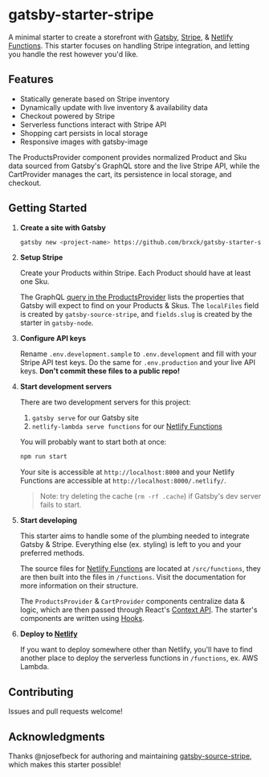 # gatsby-starter-stripe

A minimal starter to create a storefront with [Gatsby](https://www.gatsbyjs.org/), [Stripe](https://stripe.com/), & [Netlify Functions](https://www.netlify.com/docs/functions/). This starter focuses on handling Stripe integration, and letting you handle the rest however you'd like.

## Features

- Statically generate based on Stripe inventory
- Dynamically update with live inventory & availability data
- Checkout powered by Stripe
- Serverless functions interact with Stripe API
- Shopping cart persists in local storage
- Responsive images with gatsby-image

The ProductsProvider component provides normalized Product and Sku data sourced from Gatsby's GraphQL store and the live Stripe API, while the CartProvider manages the cart, its persistence in local storage, and checkout.

## Getting Started

1. **Create a site with Gatsby**

   ```sh
   gatsby new <project-name> https://github.com/brxck/gatsby-starter-stripe
   ```

2. **Setup Stripe**

   Create your Products within Stripe. Each Product should have at least one Sku.

   The GraphQL [query in the ProductsProvider](https://github.com/brxck/gatsby-starter-stripe/blob/master/src/components/ProductsProvider.js#L111) lists the properties that Gatsby will expect to find on your Products & Skus. The `localFiles` field is created by `gatsby-source-stripe`, and `fields.slug` is created by the starter in `gatsby-node`.

3. **Configure API keys**

   Rename `.env.development.sample` to `.env.development` and fill with your Stripe API test keys. Do the same for `.env.production` and your live API keys. **Don't commit these files to a public repo!**

4. **Start development servers**

   There are two development servers for this project:

   1. `gatsby serve` for our Gatsby site
   2. `netlify-lambda serve functions` for our [Netlify Functions](https://github.com/netlify/netlify-lambda#usage)

   You will probably want to start both at once:

   ```sh
   npm run start
   ```

   Your site is accessible at `http://localhost:8000` and your Netlify Functions are accessible at `http://localhost:8000/.netlify/`.

   > Note: try deleting the cache (`rm -rf .cache`) if Gatsby's dev server fails to start.

5. **Start developing**

   This starter aims to handle some of the plumbing needed to integrate Gatsby & Stripe. Everything else (ex. styling) is left to you and your preferred methods.

   The source files for [Netlify Functions](https://www.netlify.com/docs/functions/) are located at `/src/functions`, they are then built into the files in `/functions`. Visit the documentation for more information on their structure.

   The `ProductsProvider` & `CartProvider` components centralize data & logic, which are then passed through React's [Context API](https://reactjs.org/docs/context.html). The starter's components are written using [Hooks](https://reactjs.org/docs/hooks-intro.html).

6. **Deploy to [Netlify](https://www.netlify.com/docs)**

   If you want to deploy somewhere other than Netlify, you'll have to find another place to deploy the serverless functions in `/functions`, ex. AWS Lambda.

## Contributing

Issues and pull requests welcome!

## Acknowledgments

Thanks @njosefbeck for authoring and maintaining [gatsby-source-stripe](https://github.com/njosefbeck/gatsby-source-stripe), which makes this starter possible!
